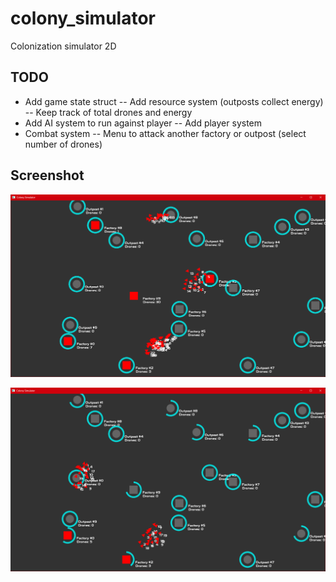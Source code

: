 # colony_simulator
Colonization simulator 2D

## TODO
- Add game state struct
    -- Add resource system (outposts collect energy)
    -- Keep track of total drones and energy
- Add AI system to run against player
    -- Add player system
- Combat system
    -- Menu to attack another factory or outpost (select number of drones)

## Screenshot

![Screenshot1](docs/images/screenshot_005.png)

![Screenshot2](docs/images/screenshot_003.png)
